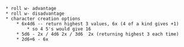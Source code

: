	* roll w- advantage
	* roll w- disadvantage
	* character creation options
		* 6x4d6 -- return highest 3 values, 6x (4 of a kind gives +1)
			* so 4 5's would give 16
		* 5d6 - 2x / 4d6 2x / 3d6  2x (returning highest 3 each time)
		* 2d6+6 - 6x
